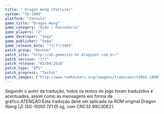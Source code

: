 ```yaml
---
title: " Dragon Wang (Patryck)"
system: "SG-1000"
platform: "Console"
game_title: "Dragon Wang"
game_category: "Ação / Pancadaria"
game_players: "2"
game_developer: "Sega"
game_publisher: "Sega"
game_release_date: "??/??/1985"
patch_group: "Nenhum"
patch_site: "http://ab-gamesinc-br.blogspot.com.br/"
patch_version: "???"
patch_release: "03/04/2018"
patch_type: "IPS"
patch_progress: "Textos"
patch_images: ["http://www.romhackers.org/imagens/traducoes/%5BSG-1000%5D%20Dragon%20Wang%20-%20Patryck%20-%201.png","http://www.romhackers.org/imagens/traducoes/%5BSG-1000%5D%20Dragon%20Wang%20-%20Patryck%20-%202.png","http://www.romhackers.org/imagens/traducoes/%5BSG-1000%5D%20Dragon%20Wang%20-%20Patryck%20-%203.png"]
---
```

Segundo o autor da tradução, todos os textos do jogo foram traduzidos e acentuados, assim como as mensagens em forma de gráfico.ATENÇÃO:Esta tradução deve ser aplicada na ROM original Dragon Wang (J) (SG-1000) (V1.0).sg, com CRC32 99C3DE21.